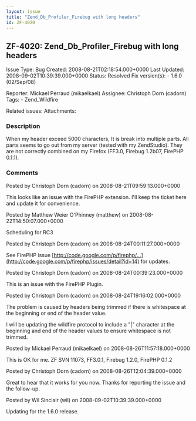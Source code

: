 ```yaml
---
layout: issue
title: "Zend_Db_Profiler_Firebug with long headers"
id: ZF-4020
---
```


ZF-4020: Zend\_Db\_Profiler\_Firebug with long headers
------------------------------------------------------

 Issue Type: Bug Created: 2008-08-21T02:18:54.000+0000 Last Updated: 2008-09-02T10:39:39.000+0000 Status: Resolved Fix version(s): - 1.6.0 (02/Sep/08)
 
 Reporter:  Mickael Perraud (mikaelkael)  Assignee:  Christoph Dorn (cadorn)  Tags: - Zend\_Wildfire
 
 Related issues: 
 Attachments: 
### Description

When my header exceed 5000 characters, It is break into multiple parts. All parts seems to go out from my server (tested with my ZendStudio). They are not correctly combined on my Firefox (FF3.0, Firebug 1.2b07, FirePHP 0.1.1).

 

 

### Comments

Posted by Christoph Dorn (cadorn) on 2008-08-21T09:59:13.000+0000

This looks like an issue with the FirePHP extension. I'll keep the ticket here and update it for convenience.

 

 

Posted by Matthew Weier O'Phinney (matthew) on 2008-08-22T14:50:07.000+0000

Scheduling for RC3

 

 

Posted by Christoph Dorn (cadorn) on 2008-08-24T00:11:27.000+0000

See FirePHP issue [http://code.google.com/p/firephp/…](http://code.google.com/p/firephp/issues/detail?id=14) for updates.

 

 

Posted by Christoph Dorn (cadorn) on 2008-08-24T00:39:23.000+0000

This is an issue with the FirePHP Plugin.

 

 

Posted by Christoph Dorn (cadorn) on 2008-08-24T19:16:02.000+0000

The problem is caused by headers being trimmed if there is whitespace at the beginning or end of the header value.

I will be updating the wildfire protocol to include a "|" character at the beginning and end of the header values to ensure whitespace is not trimmed.

 

 

Posted by Mickael Perraud (mikaelkael) on 2008-08-26T11:57:18.000+0000

This is OK for me. ZF SVN 11073, FF3.0.1, Firebug 1.2.0, FirePHP 0.1.2

 

 

Posted by Christoph Dorn (cadorn) on 2008-08-26T12:04:39.000+0000

Great to hear that it works for you now. Thanks for reporting the issue and the follow-up.

 

 

Posted by Wil Sinclair (wil) on 2008-09-02T10:39:39.000+0000

Updating for the 1.6.0 release.

 

 
